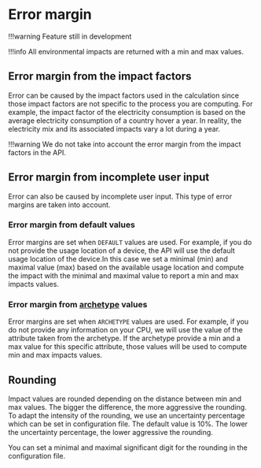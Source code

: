 # Error margin

!!!warning
    Feature still in development

!!!info
    All environmental impacts are returned with a min and max values.

## Error margin from the impact factors 

Error can be caused by the impact factors used in the calculation since those impact factors are not specific to the process you are computing. For example, the impact factor of the electricity consumption is based on the average electricity consumption of a country hover a year. In reality, the electricity mix and its associated impacts vary a lot during a year.

!!!warning
    We do not take into account the error margin from the impact factors in the API.

## Error margin from incomplete user input 

Error can also be caused by incomplete user input. This type of error margins are taken into account.

### Error margin from default values

Error margins are set when ```DEFAULT``` values are used. For example, if you do not provide the usage location of a device, the API will use the default usage location of the device.In this case we set a minimal (min) and maximal value (max) based on the available usage location and compute the impact with the minimal and maximal value to report a min and max impacts values.

### Error margin from [archetype](archetypes.md) values

Error margins are set when ```ARCHETYPE``` values are used. For example, if you do not provide any information on your CPU, we will use the value of the attribute taken from the archetype. If the archetype provide a min and a max value for this specific attribute, those values will be used to compute min and max impacts values.


## Rounding

Impact values are rounded depending on the distance between min and max values. The bigger the difference, the more aggressive the rounding.
To adapt the intensity of the rounding, we use an uncertainty percentage which can be set in configuration file. The default value is 10%. The lower the uncertainty percentage, the lower aggressive the rounding.

You can set a minimal and maximal significant digit for the rounding in the configuration file.